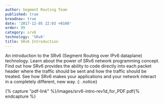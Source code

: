 ```yaml
---
author: Segment Routing Team
published: true
breadnav: true
date: '2017-12-05 22:03 +0100'
order: 99
category: srv6
technology: 'SRv6'
title: SRv6 Introduction
---
```

An introduction to the SRv6 (Segment Routing over IPv6 dataplane) technology.
Learn about the power of SRv6 network programming concept. Find out how SRv6 provides the ability to code directly into each packet header where the traffic should be sent and how the traffic should be treated. See how SRv6 makes your applications and your network interact in a completely different, new way.
{: .notice}  

{% capture "pdf-link" %}/images/srv6-intro-rev1d_for_PDF.pdf{% endcapture %}

<script src="{{ relative_url '/assets/js/pdfobject.min.js' }}"></script>
<div class="fitvidsignore" id="pdf"></div>
<script>PDFObject.embed(" {{ pdf-link }} ", "#pdf", {height: "21.5em", width: "100%"});</script>
